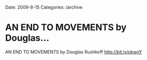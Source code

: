 Date: 2009-8-15
Categories: /archive

# AN END TO MOVEMENTS by Douglas...

AN END TO MOVEMENTS by Douglas Rushkoff <a href="http://bit.ly/pkwoY" rel="nofollow">http://bit.ly/pkwoY</a>
